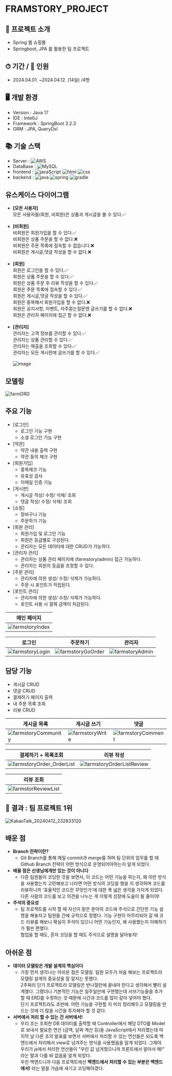 # FRAMSTORY_PROJECT


## 🛒 프로젝트 소개
- Spring 웹 쇼핑몰
- Springboot, JPA 를 활용한 팀 프로젝트
  
## ⏱ 기간 / 👫 인원
- 2024.04.01. ~2024.04.12. (14일) /4명

## 🖥 개발 환경
- Version : Java 17
- IDE : IntelliJ
- Framework : SpringBoot 3.2.3
- ORM : JPA, QueryDsl
  
## 📚 기술 스택
- Server : 	![AWS](https://img.shields.io/badge/Amazon_AWS-FF9900?style=for-the-badge&logo=amazonaws&logoColor=white)
- DataBase : ![MySQL](https://img.shields.io/badge/MySQL-4479A1?style=for-the-badge&logo=mysql&logoColor=white)
- frontend : ![javaScript](https://img.shields.io/badge/JavaScript-F7DF1E?style=for-the-badge&logo=JavaScript&logoColor=white) ![html](https://img.shields.io/badge/HTML-239120?style=for-the-badge&logo=html5&logoColor=white)  ![css](https://img.shields.io/badge/CSS-1572B6?&style=for-the-badge&logo=css3&logoColor=white)
- backend : ![java](https://img.shields.io/badge/Java-007396?style=for-the-badge&logo=openjdk&logoColor=white) ![spring](https://img.shields.io/badge/Spring-6DB33F?style=for-the-badge&logo=spring&logoColor=white) ![gradle](https://img.shields.io/badge/Gradle-02303A.svg?style=for-the-badge&logo=Gradle&logoColor=white)

## 유스케이스 다이어그램
- **[모든 사용자]** <br/>
모든 사용자들(회원, 비회원)은 상품과 게시글을 볼 수 있다.✅<br/><br/>
- **[비회원]** <br/>
비회원은 회원가입을 할 수 있다.✅<br/>
비회원은 상품 주문을 할 수 없다.❌<br/>
비회원은 주문 목록에 접속할 수 없습니다.❌<br/>
비회원은 게시글,댓글 작성을 할 수 없다.❌<br/><br/>
- **[회원]** <br/>
회원은 로그인을 할 수 있다.✅<br/>
회원은 상품 주문을 할 수  있다.✅<br/>
회원은 상품 주문 후 리뷰 작성을 할 수 있다.✅<br/>
회원은 주문 목록에 접속할 수 있다.✅<br/>
회원은 게시글,댓글 작성을 할 수 있다.✅<br/>
회원은 중복해서 회원가입을 할 수 없다.❌<br/>
회원은 공지사항, 이벤트, 자주묻는질문엔 글쓰기를 할 수 없다.❌<br/>
회원은 관리자 페이지에 접근 할 수 없다.❌<br/><br/>
- **[관리자]** <br/>
관리자는 고객 정보를 관리할 수 있다.✅<br/>
관리자는 상품 관리할 수 있다.✅<br/>
관리자는 매출을 조회할 수 있다.✅<br/>
관리자는 모든 게시판에 글쓰기를 할 수 있다.✅<br/><br/>
![image](https://github.com/linma21/farmstory/assets/154877422/f0fdf474-b751-4a51-ad14-68c044174dee)

## 모델링 
![farmDRD](https://github.com/linma21/farmstory/assets/154877422/0d529357-4f33-4c3d-8eee-75032b42b403)
  
## 주요 기능
- [로그인]
	- 로그인 기능 구현
	- 소셜 로그인 기능 구현
- [약관]
	- 약관 내용 출력 구현
	- 약관 동의 체크 구현
- [회원가입]
	- 중복체크 기능
	- 유효성 검사
	- 이메일 인증 기능
- [게시판]
	- 게시글 작성/ 수정/ 삭제/ 조회
   	- 댓글 작성/ 수정/ 삭제/ 조회
- [쇼핑]
	- 장바구니 기능
	- 주문하기 기능
- [회원 관리]
	- 회원가입 및 로그인 기능
	- 회원은 등급별로 구성된다.
	- 관리자는 모든 데이터에 대한 CRUD가 가능하다.
- [관리자 관리]
	- 관리자는 상품 관리 페이지에 (farmstory/admin) 접근 가능하다.
	- 관리자는 회원의 등급을 조정할 수 있다.
- [주문 관리]
	- 관리자에 의한 생성/ 수정/ 삭제가 가능하다.
	- 주문 시 포인트가 적립된다.
- [포인트 관리]
	- 관리자에 의한 생성/ 수정/ 삭제가 가능하다.
	- 포인트 사용 시 결제 금액이 차감된다.

|  메인 페이지                                                                                                             |
|---------------------------------------------------------------------------------------------------------------|
| ![farmstoryIndex](https://github.com/linma21/farmstory/assets/154877422/714b513d-cd05-47c5-86a3-df1117bdcf2d) |

| 로그인                                                                                                        | 주문하기                                                                                                        | 관리자                                                                                                        |
|---------------------------------------------------------------------------------------------------------------|-----------------------------------------------------------------------------------------------------------------|---------------------------------------------------------------------------------------------------------------|
| ![farmstoryLogin](https://github.com/linma21/farmstory/assets/154877422/b7e6a146-16a2-4547-bf9a-f2711b6b27e5) | ![farmstoryGoOrder](https://github.com/linma21/farmstory/assets/154877422/f5e6c38e-beca-4c62-b0a3-89dedbc76539) | ![farmstoryAdmin](https://github.com/linma21/farmstory/assets/154877422/e3bab38e-6c83-4072-b96f-db0c057110e2) |

## 담당 기능
- 게시글 CRUD
- 댓글 CRUD
- 결제하기 페이지 출력
- 내 주문 목록 조회
- 리뷰 CRUD

| 게시글 목록                                                                                                       | 게시글 쓰기                                                                                                   | 댓글                                                                                                            |
|-------------------------------------------------------------------------------------------------------------------|---------------------------------------------------------------------------------------------------------------|-----------------------------------------------------------------------------------------------------------------|
| ![farmstoryCommunity](https://github.com/linma21/farmstory/assets/154877422/4cf923e7-bb82-4d59-9841-480be7c88618) | ![farmstoryWrite](https://github.com/linma21/farmstory/assets/154877422/387ae920-d8f8-47de-8592-85766232efb2) | ![farmstoryComment](https://github.com/linma21/farmstory/assets/154877422/15959c85-b0cf-457d-834d-1a1af03a744c) |

| 결제하기 + 목록조회                                                                                                     | 리뷰 작성                                                                                                               |
|-------------------------------------------------------------------------------------------------------------------------|-------------------------------------------------------------------------------------------------------------------------|
| ![farmstoryOrder_OrderList](https://github.com/linma21/farmstory/assets/154877422/5f786724-44cc-4037-960f-4b7ffa93b957) | ![farmstoryOrderListReview](https://github.com/linma21/farmstory/assets/154877422/ab328947-a391-4f22-906e-0248dffd22c9) |

| 리뷰 조회                                                                                                         |
|-------------------------------------------------------------------------------------------------------------------|
| ![farmstorReviewList](https://github.com/linma21/farmstory/assets/154877422/b9ddfdb8-f7eb-45ba-a1f3-f03e2c7e1b54) |

## 🏅 결과 : 팀 프로젝트 1위
![KakaoTalk_20240412_232833120](https://github.com/linma21/farmstory/assets/154877422/8eed6fcc-0695-44ca-885a-9bbe47f0c1ac)


## 배운 점
- **Branch 전략이란?**
	- Git Branch를 통해 매일 commit과 merge를 하며 팀 단위의 업무를 할 때 Github Branch 전략이 어떤 방식으로 운영되어야하는지 알게 되었다.
- **배울 점은 선생님에게만 있는 것이 아니다**
	- 다른 팀원들이 코딩한 것을 보면서, 이 코드는 어떤 기능을 하는지, 왜 이런 방식을 사용했는지 고민해보고 나라면 어떤 방식의 코딩을 했을 지 생각하며 코드를 리뷰하니까 '효율적인 코드란 무엇인가'에 대한 폭 넓은 생각을 가지게 되었다.<br> 다른 사람의 코드를 보고 의견을 나누는 게 이렇게 성장에 도움이 될 줄이야!
 - **주석의 중요성**
 	- 팀 프로젝트를 시작 할 때 자신이 맡은 분야의 코드에 주석으로 간단한 기능 설명을 해놓자고 팀원들 간에 규칙으로 정했다. 기능 구현이 마무리되어 갈 때 코드 리뷰를 해보니 확실히 주석이 있으니 어떤 기능인지, 왜 사용했는지 이해하기가 훨씬 편했다.<br> 협업을 할 때도, 혼자 코딩을 할 때도 주석으로 설명을 달아놓자!
## 아쉬운 점
- **데이터 모델링은 개발 설계의 핵심이다**
	- 가장 먼저 생각나는 아쉬운 점은 모델링. 팀원 모두가 처음 해보는 프로젝트라 모델링 설계의 중요성을 잘 알지는 못했다.<br>
 2주짜리 단기 프로젝트라 모델링은 반나절만에 끝내야 한다고 생각해서 빨리 설계했다. 그랬더니 기본적인 기능은 일주일만에 구현했는데 서브기능들을 추가할 때 ERD를 수정하는 것 때문에 시간과 코드를 많이 갈아 넣어야 했다.<br>
 단기 프로젝트라도 초반에. 어떤 기능을 구현할 지 미리 정리해두고 모델링을 만드는 것에 더 많을 시간을 투자해야 할 것 같다.
- **서버에서 처리 할 수 있는 건 서버에서!**
	- 우리 조는 조회한 DB 데이터를 출력할 때 Controller에서 해당 DTO를 Model로 보내서 필요한 연산 (금액, 날짜 계산 등)을 JavaScript에서 처리했는데 마지막 날 다른 조의 발표를 보면서 서버에서 처리할 수 있는 연산들은 되도록 백엔드에서 처리해서 view로 넘겨주는 방식을 사용했음을 알게 되었다. 그제야 우리가 js에서 처리한 연산들이 "우린 값 넘겨줬으니까 프론트에서 알아서 해!" 라는 말과 다를 바 없음을 알게 되었다.<br> 우린 백엔드니까 다음 프로젝트에선 **백엔드에서 처리할 수 있는 부분은 백엔드에서!** 라는 말을 가슴에 새기고 코딩해야겠다.     

